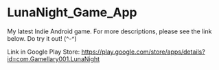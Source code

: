 # LunaNight_Game_App
My latest Indie Android game. For more descriptions, please see the link below. Do try it out! (^-^)

Link in Google Play Store: https://play.google.com/store/apps/details?id=com.Gamellary001.LunaNight
